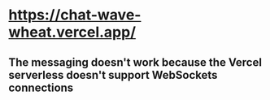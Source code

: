 # https://chat-wave-wheat.vercel.app/
## The messaging doesn't work because the Vercel serverless doesn't support WebSockets connections
